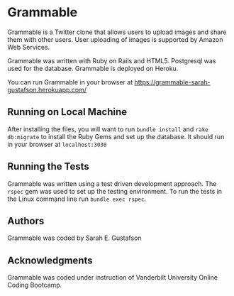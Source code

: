 # Grammable

Grammable is a Twitter clone that allows users to upload images and share them with other users. User uploading of images is supported by Amazon Web Services.

Grammable was written with Ruby on Rails and HTML5. Postgresql was used for the database. Grammable is deployed on Heroku.

You can run Grammable in your browser at https://grammable-sarah-gustafson.herokuapp.com/

## Running on Local Machine

After installing the files, you will want to run `bundle install` and `rake db:migrate` to install the Ruby Gems and set up the database. It should run in your browser at `localhost:3030`

## Running the Tests

Grammable was written using a test driven development approach. The `rspec` gem was used to set up the testing environment. To run the tests in the Linux command line run `bundle exec rspec`.

## Authors

Grammable was coded by Sarah E. Gustafson

## Acknowledgments

Grammable was coded under instruction of Vanderbilt University Online Coding Bootcamp.